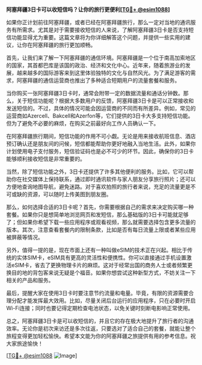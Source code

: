 **阿塞拜疆3日卡可以收短信吗？让你的旅行更便利[[TG💪+ @esim1088](https://t.me/s/esim1088)]**

如果你正计划前往阿塞拜疆，或者已经在阿塞拜疆旅行，那么一定对当地的通讯服务有所需求。尤其是对于需要接收短信的人来说，了解阿塞拜疆3日卡是否支持短信功能显得尤为重要。这篇文章将为你详细解答这个问题，并提供一些实用的建议，让你在阿塞拜疆的旅行更加顺畅。

首先，让我们来了解一下阿塞拜疆的通信环境。阿塞拜疆是一个位于南高加索地区的国家，其首都巴库是该国的政治、经济和文化中心。近年来，随着旅游业的发展，越来越多的国际游客来到这里体验独特的文化与自然风光。为了满足游客的需求，阿塞拜疆的通信运营商也推出了多种适合短期用户的流量套餐和服务。

当你购买一张阿塞拜疆3日卡时，通常会附带一定的数据流量和通话分钟数。那么，关于短信功能呢？根据大多数用户的反馈，阿塞拜疆3日卡是可以正常接收和发送短信的。不过，具体的情况可能会因运营商的不同而有所差异。例如，常见的运营商如Azercell、Bakcell和Azerfon等，它们提供的3日卡大多支持短信功能。但为了避免不必要的麻烦，在购买之前最好向工作人员确认一下。

在阿塞拜疆旅行期间，短信功能的作用不可小觑。无论是用来接收航班信息、酒店预订确认还是朋友间的问候，短信都能帮助你更好地融入当地生活。此外，如果你计划使用电子支付服务，短信验证码也是必不可少的环节。因此，确保你的3日卡能够顺利接收短信是非常重要的。

当然，除了短信功能之外，3日卡还提供了许多其他便利的服务。比如，它可以帮助你在社交媒体上保持联系，通过即时通讯软件与家人朋友分享旅行照片；还可以方便地查询地图导航，避免迷路。对于喜欢拍照的旅行者来说，充足的流量更是不可或缺的资源，可以随时上传美图到朋友圈。

那么，如何选择合适的3日卡呢？首先，你需要根据自己的需求来决定购买哪一种套餐。如果你只是想简单地浏览网页和发短信，那么基础版的3日卡可能就足够了；但如果你希望下载一些应用程序或观看视频，那么就需要选择包含更多流量的版本。其次，注意查看套餐内的限制条款，比如是否有每日流量上限或者某些应用被屏蔽等情况。

另外，值得一提的是，现在市面上还有一种叫做eSIM的技术正在兴起。相比于传统的实体SIM卡，eSIM具有更高的灵活性和便携性。你可以直接通过手机设置激活eSIM卡，省去了更换物理卡片的麻烦。这对于经常出国的商务人士或者频繁更换目的地的背包客来说无疑是个福音。如果你想尝试这种新型方式，不妨关注一下相关的产品和服务。

最后，提醒大家在使用3日卡时要注意节约流量和电量。毕竟，有限的资源需要合理分配才能发挥最大效用。比如，尽量关闭后台运行的应用程序，只在必要时开启Wi-Fi连接；同时也要记得定期检查电池状态，以免关键时刻断电影响正常使用。

总之，阿塞拜疆3日卡是可以收短信的，并且它的存在极大地提升了旅行者的沟通效率。无论你是初次来访还是多次往返，只要选对了适合自己的套餐，就能让整个旅程变得更加轻松愉快。希望本文能为你的阿塞拜疆之旅提供有用的参考信息。祝大家旅途愉快！

[[TG💪+ @esim1088](https://t.me/s/esim1088) ![Image](https://i.postimg.cc/4NQfJmqS/Snipaste-2025-05-13-00-14-12.png)]